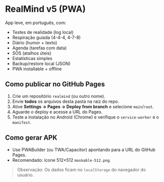 # RealMind v5 (PWA)

App leve, em português, com:
- Testes de realidade (log local)
- Respiração guiada (4-4-4, 4-7-8)
- Diário (humor + texto)
- Agenda (tarefas com data)
- SOS (atalhos úteis)
- Estatísticas simples
- Backup/restore local (JSON)
- PWA installable + offline

## Como publicar no GitHub Pages
1. Crie um repositório `realmind` (ou outro nome).
2. Envie **todos** os arquivos desta pasta na raiz do repo.
3. Ative **Settings → Pages → Deploy from branch** e selecione `main`/`root`.
4. Aguarde o deploy e acesse a URL do Pages.
5. Teste a instalação no Android (Chrome) e verifique o `service-worker` e o `manifest`.

## Como gerar APK
- Use PWABuilder (ou TWA/Capacitor) apontando para a URL do GitHub Pages.
- Recomendado: ícone 512×512 `maskable-512.png`.

> Observação: Os dados ficam no `localStorage` do navegador do usuário.
